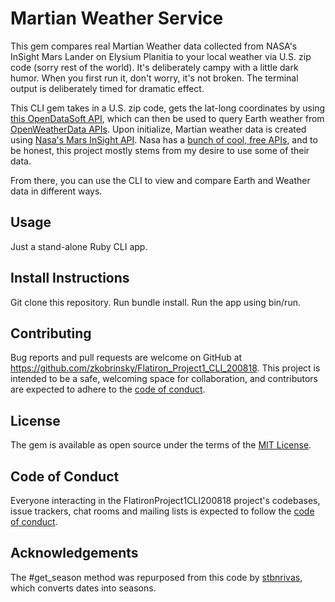 # Martian Weather Service

This gem compares real Martian Weather data collected from NASA's InSight Mars Lander on Elysium Planitia to your local weather via U.S. zip code (sorry rest of the world). It's deliberately campy with a little dark humor. When you first run it, don't worry, it's not broken. The terminal output is deliberately timed for dramatic effect.

This CLI gem takes in a U.S. zip code, gets the lat-long coordinates by using [this OpenDataSoft API](https://public.opendatasoft.com/explore/dataset/us-zip-code-latitude-and-longitude/api/), which can then be used to query Earth weather from [OpenWeatherData APIs](https://openweathermap.org/api). Upon initialize, Martian weather data is created using [Nasa's Mars InSight API](https://api.nasa.gov/assets/insight/InSight%20Weather%20API%20Documentation.pdf). Nasa has a [bunch of cool, free APIs](https://api.nasa.gov/), and to be honest, this project mostly stems from my desire to use some of their data. 

From there, you can use the CLI to view and compare Earth and Weather data in different ways.

## Usage

Just a stand-alone Ruby CLI app.

## Install Instructions
Git clone this repository.
Run bundle install.
Run the app using bin/run.

## Contributing

Bug reports and pull requests are welcome on GitHub at https://github.com/zkobrinsky/Flatiron_Project1_CLI_200818. This project is intended to be a safe, welcoming space for collaboration, and contributors are expected to adhere to the [code of conduct](https://github.com/[USERNAME]/Flatiron_Project1_CLI_200818/blob/master/CODE_OF_CONDUCT.md).

## License

The gem is available as open source under the terms of the [MIT License](https://opensource.org/licenses/MIT).

## Code of Conduct

Everyone interacting in the FlatironProject1CLI200818 project's codebases, issue trackers, chat rooms and mailing lists is expected to follow the [code of conduct](https://github.com/[USERNAME]/Flatiron_Project1_CLI_200818/blob/master/CODE_OF_CONDUCT.md).

## Acknowledgements
The #get_season method was repurposed from this code by [stbnrivas](https://stackoverflow.com/questions/15414831/ruby-determine-season-fall-winter-spring-or-summer), which converts dates into seasons.
